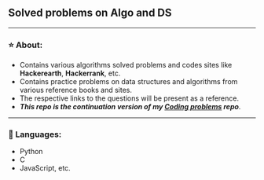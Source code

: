 ## Solved problems on Algo and DS
***
### ⭐️ About:
- Contains various algorithms solved problems and codes sites like **Hackerearth**, **Hackerrank**, etc.
- Contains practice problems on data structures and algorithms from various reference books and sites.
- The respective links to the questions will be present as a reference. 
- **_This repo is the continuation version of my [Coding problems](https://github.com/AdiptaBiswas/coding-problems) repo_**.
***
### 👾 Languages:
- Python
- C
- JavaScript, etc.
